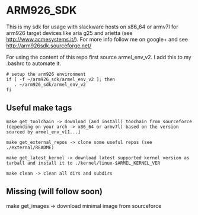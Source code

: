ARM926_SDK
=========

This is my sdk for usage with slackware hosts on x86_64 or armv7l for arm926 target devices like aria g25 and arietta (see http://www.acmesystems.it/). For more info follow me on google+ and see http://arm926sdk.sourceforge.net/


For using the content of this repo first source armel_env_v2. I add this to my .bashrc to automate it.


    # setup the arm926 environment
    if [ -f ~/arm926_sdk/armel_env_v2 ]; then
       . ~/arm926_sdk/armel_env_v2 
    fi


Useful make tags
-------------------

	make get_toolchain -> download (and install) toochain from sourceforce (depending on your arch -> x86_64 or armv7l) based on the version sourced by armel_env_v[1...] 

	make get_external_repos -> clone some useful repos (see ./external/README)

	make get_latest_kernel -> download latest supported kernel version as tarball and install it to ./kernel/linux-$ARMEL_KERNEL_VER

	make clean -> clean all dirs and subdirs


Missing (will follow soon)
-------------
make get_images -> download minimal image from sourceforce